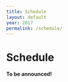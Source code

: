 ```yaml
---
title: Schedule
layout: default
year: 2017
permalink: /schedule/
---
```


# Schedule

**To be announced!**
